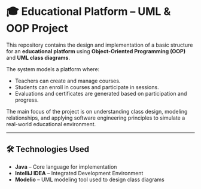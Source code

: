 # 🎓 Educational Platform – UML & OOP Project

This repository contains the design and implementation of a basic structure for an **educational platform** using **Object-Oriented Programming (OOP)** and **UML class diagrams**.

The system models a platform where:

- Teachers can create and manage courses.
- Students can enroll in courses and participate in sessions.
- Evaluations and certificates are generated based on participation and progress.

The main focus of the project is on understanding class design, modeling relationships, and applying software engineering principles to simulate a real-world educational environment.

---

## 🛠️ Technologies Used

- **Java** – Core language for implementation  
- **IntelliJ IDEA** – Integrated Development Environment  
- **Modelio** – UML modeling tool used to design class diagrams  


